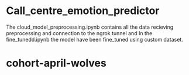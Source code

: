 # Call_centre_emotion_predictor
The cloud_model_preprocessing.ipynb contains all the data recieving preprocessing and connection to the ngrok tunnel and In the fine_tunedd.ipynb the model have been fine_tuned using custom dataset.
# cohort-april-wolves

